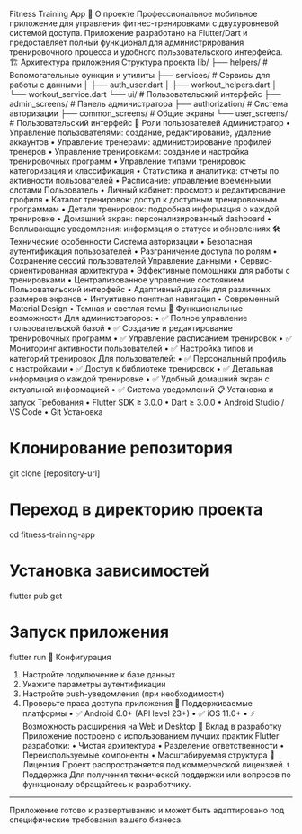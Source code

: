 Fitness Training App
📱 О проекте
Профессиональное мобильное приложение для управления фитнес-тренировками с двухуровневой системой доступа. Приложение разработано на Flutter/Dart и предоставляет полный функционал для администрирования тренировочного процесса и удобного пользовательского интерфейса.
🏗️ Архитектура приложения
Структура проекта
lib/
├── helpers/           # Вспомогательные функции и утилиты
├── services/          # Сервисы для работы с данными
│   ├── auth_user.dart
│   ├── workout_helpers.dart
│   └── workout_service.dart
└── ui/                # Пользовательский интерфейс
    ├── admin_screens/     # Панель администратора
    ├── authorization/     # Система авторизации
    ├── common_screens/    # Общие экраны
    └── user_screens/      # Пользовательский интерфейс
👤 Роли пользователей
Администратор
•	Управление пользователями: создание, редактирование, удаление аккаунтов
•	Управление тренерами: администрирование профилей тренеров
•	Управление тренировками: создание и настройка тренировочных программ
•	Управление типами тренировок: категоризация и классификация
•	Статистика и аналитика: отчеты по активности пользователей
•	Расписание: управление временными слотами
Пользователь
•	Личный кабинет: просмотр и редактирование профиля
•	Каталог тренировок: доступ к доступным тренировочным программам
•	Детали тренировок: подробная информация о каждой тренировке
•	Домашний экран: персонализированный dashboard
•	Всплывающие уведомления: информация о статусе и обновлениях
🛠️ Технические особенности
Система авторизации
•	Безопасная аутентификация пользователей
•	Разграничение доступа по ролям
•	Сохранение сессий пользователей
Управление данными
•	Сервис-ориентированная архитектура
•	Эффективные помощники для работы с тренировками
•	Централизованное управление состоянием
Пользовательский интерфейс
•	Адаптивный дизайн для различных размеров экранов
•	Интуитивно понятная навигация
•	Современный Material Design
•	Темная и светлая темы
🚀 Функциональные возможности
Для администраторов:
•	✅ Полное управление пользовательской базой
•	✅ Создание и редактирование тренировочных программ
•	✅ Управление расписанием тренировок
•	✅ Мониторинг активности пользователей
•	✅ Настройка типов и категорий тренировок
Для пользователей:
•	✅ Персональный профиль с настройками
•	✅ Доступ к библиотеке тренировок
•	✅ Детальная информация о каждой тренировке
•	✅ Удобный домашний экран с актуальной информацией
•	✅ Система уведомлений
📋 Установка и запуск
Требования
•	Flutter SDK ≥ 3.0.0
•	Dart ≥ 3.0.0
•	Android Studio / VS Code
•	Git
Установка
# Клонирование репозитория
git clone [repository-url]

# Переход в директорию проекта
cd fitness-training-app

# Установка зависимостей
flutter pub get

# Запуск приложения
flutter run
🔧 Конфигурация
1.	Настройте подключение к базе данных
2.	Укажите параметры аутентификации
3.	Настройте push-уведомления (при необходимости)
4.	Проверьте права доступа приложения
📱 Поддерживаемые платформы
•	✅ Android 6.0+ (API level 23+)
•	✅ iOS 11.0+
•	⚡ Возможность расширения на Web и Desktop
🤝 Вклад в разработку
Приложение построено с использованием лучших практик Flutter разработки:
•	Чистая архитектура
•	Разделение ответственности
•	Переиспользуемые компоненты
•	Масштабируемая структура
📄 Лицензия
Проект распространяется под коммерческой лицензией.
📞 Поддержка
Для получения технической поддержки или вопросов по функционалу обращайтесь к разработчику.
________________________________________
Приложение готово к развертыванию и может быть адаптировано под специфические требования вашего бизнеса.


